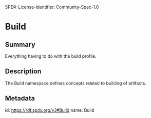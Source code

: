 SPDX-License-Identifier: Community-Spec-1.0

# Build

## Summary

Everything having to do with the build profile.

## Description

The Build namespace defines concepts related to building of artifacts.

## Metadata

id: https://rdf.spdx.org/v3#Build
name: Build
